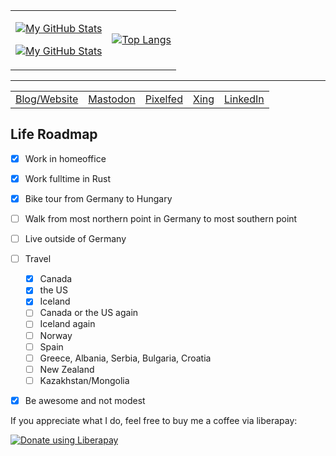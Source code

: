  <table align="center"><tr><td align="center">

[![My GitHub Stats](https://github-readme-stats-one-bice.vercel.app/api?username=matthiasbeyer&show_icons=true&theme=dark&role=OWNER,ORGANIZATION_MEMBER,COLLABORATOR&include_all_commits=true&count_private=true)](https://github.com/billy1624#gh-dark-mode-only)

[![My GitHub Stats](https://github-readme-stats-one-bice.vercel.app/api?username=matthiasbeyer&show_icons=true&theme=default&role=OWNER,ORGANIZATION_MEMBER,COLLABORATOR&include_all_commits=true&count_private=true)](https://github.com/billy1624#gh-light-mode-only)

</td>
<td align="center">

[![Top Langs](https://github-readme-stats.vercel.app/api/top-langs/?username=matthiasbeyer&layout=compact)](https://github.com/anuraghazra/github-readme-stats)

</td></tr></table>

---

<table align="center"><tr>
<td>
  <a href="https://beyermatthias.de">Blog/Website</a>
</td>
<td>
  <a rel="me" href="https://social.linux.pizza/@musicmatze">Mastodon</a>
</td>
<td>
  <a href="https://pixelfed.social/musicmatze">Pixelfed</a>
</td>
<td>
  <a href="https://www.xing.com/profile/Matthias_Beyer47">Xing</a>
</td>
<td>
  <a href="https://www.linkedin.com/in/matthias-beyer/">LinkedIn</a>
</td>
</tr></table>


## Life Roadmap

- [x] Work in homeoffice
- [x] Work fulltime in Rust
- [x] Bike tour from Germany to Hungary
- [ ] Walk from most northern point in Germany to most southern point
- [ ] Live outside of Germany
- [ ] Travel
  - [x] Canada
  - [x] the US
  - [x] Iceland
  - [ ] Canada or the US again
  - [ ] Iceland again
  - [ ] Norway
  - [ ] Spain
  - [ ] Greece, Albania, Serbia, Bulgaria, Croatia
  - [ ] New Zealand
  - [ ] Kazakhstan/Mongolia
- [x] Be awesome and not modest


If you appreciate what I do, feel free to buy me a coffee via liberapay:

<noscript><a href="https://liberapay.com/musicmatze/donate"><img alt="Donate using Liberapay" src="https://liberapay.com/assets/widgets/donate.svg"></a></noscript>
